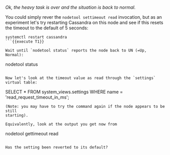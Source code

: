 _Ok, the heavy task is over and the situation is back to normal._

You could simply rever the `nodetool settimeout read` invocation, but
as an experiment let's try restarting Cassandra on this node and see
if this resets the timeout to the default of 5 seconds:

```
systemctl restart cassandra
```{{execute T1}}

Wait until `nodetool status` reports the node back to UN (=Up, Normal):
```
nodetool status
```{{execute T1}}

Now let's look at the timeout value as read through the `settings` virtual table:
```
SELECT * FROM system_views.settings WHERE name = 'read_request_timeout_in_ms';
```{{execute T2}}
(Note: you may have to try the command again if the node appears to be still
starting).

Equivalently, look at the output you get now from
```
nodetool gettimeout read
```{{execute T1}}

Has the setting been reverted to its default?
